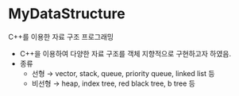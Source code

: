 # MyDataStructure
C++를 이용한 자료 구조 프로그래밍

- C++을 이용하여 다양한 자료 구조를 객체 지향적으로 구현하고자 하였음.
- 종류
    - 선형 → vector, stack, queue, priority queue, linked list 등
    - 비선형 → heap, index tree, red black tree, b tree 등
